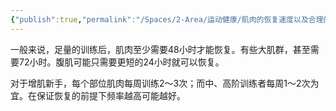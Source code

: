 ```yaml
---
{"publish":true,"permalink":"/Spaces/2-Area/运动健康/肌肉的恢复速度以及合理的训练频率.md","title":"肌肉的恢复速度以及合理的训练频率","created":"2022-12-03","modified":"2023-03-14","published":"2025-07-12T18:39:27.852+08:00","cssclasses":""}
---
```



一般来说，足量的训练后，肌肉至少需要48小时才能恢复。有些大肌群，甚至需要72小时。腹肌可能只需要更短的24小时就可以恢复。

对于增肌新手，每个部位肌肉每周训练2～3次；而中、高阶训练者每周1～2次为宜。在保证恢复的前提下频率越高可能越好。
